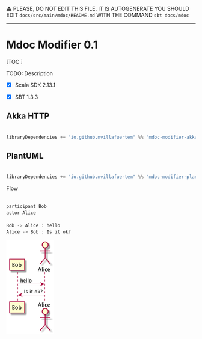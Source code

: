 :warning: PLEASE, DO NOT EDIT THIS FILE.
IT IS AUTOGENERATE YOU SHOULD EDIT `docs/src/main/mdoc/README.md`
WITH THE COMMAND `sbt docs/mdoc`

---

# Mdoc Modifier 0.1

[TOC ]

TODO: Description

- [x] Scala SDK 2.13.1
- [x] SBT 1.3.3


## Akka HTTP

```scala

libraryDependencies += "io.github.mvillafuertem" %% "mdoc-modifier-akka-http" % "0.1"

```

## PlantUML

```scala

libraryDependencies += "io.github.mvillafuertem" %% "mdoc-modifier-plantuml" % "0.1"

```

Flow 

```scala 

participant Bob
actor Alice
 
Bob -> Alice : hello
Alice -> Bob : Is it ok?

```

![docs/src/main/resources/result.png](docs/src/main/resources/result.png)